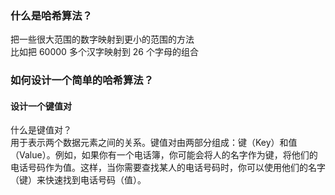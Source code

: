 ### 什么是哈希算法？  
把一些很大范围的数字映射到更小的范围的方法  
比如把 60000 多个汉字映射到 26 个字母的组合
### 如何设计一个简单的哈希算法？
#### 设计一个键值对
什么是键值对？  
用于表示两个数据元素之间的关系。键值对由两部分组成：键（Key）和值（Value）。例如，如果你有一个电话簿，你可能会将人的名字作为键，将他们的电话号码作为值。这样，当你需要查找某人的电话号码时，你可以使用他们的名字（键）来快速找到电话号码（值）。
